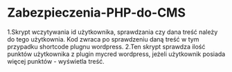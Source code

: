 # Zabezpieczenia-PHP-do-CMS
1.Skrypt wczytywania id użytkownika, sprawdzania czy dana treść należy do tego użytkownia. Kod zwraca po sprawdzeniu daną treść w tym przypadku shortcode plugnu wordpress.
2.Ten skrypt sprawdza ilość punktów użytkownika z plugin mycred wordpress, jeżeli użytkownik posiada więcej punktów - wyświetla treść.
